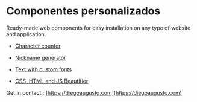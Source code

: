 # Componentes personalizados

Ready-made web components for easy installation on any type of website and application.

- [Character counter](contador-de-caracteres/README.md)

- [Nickname generator](nickname-generator/README.md)

- [Text with custom fonts](write-fonts/README.md)

- [CSS, HTML and JS Beautifier](beautifier/README.md)


Get in contact : [https://diegoaugusto.com](https://diegoaugusto.com)